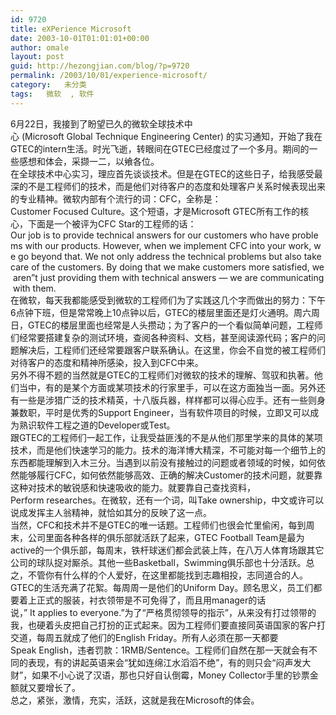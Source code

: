 ```yaml
---
id: 9720
title: eXPerience Microsoft
date: 2003-10-01T01:01:01+00:00
author: omale
layout: post
guid: http://hezongjian.com/blog/?p=9720
permalink: /2003/10/01/experience-microsoft/
category:   未分类
tags:   微软  , 软件
---
```

6月22日，我接到了盼望已久的微软全球技术中心&nbsp;(Microsoft&nbsp;Global&nbsp;Technique&nbsp;Engineering&nbsp;Center)&nbsp;的实习通知，开始了我在GTEC的intern生活。时光飞逝，转眼间在GTEC已经度过了一个多月。期间的一些感想和体会，采撷一二，以飨各位。  
在全球技术中心实习，理应首先谈谈技术。但是在GTEC的这些日子，给我感受最深的不是工程师们的技术，而是他们对待客户的态度和处理客户关系时候表现出来的专业精神。微软内部有个流行的词：CFC，全称是：Customer&nbsp;Focused&nbsp;Culture。这个短语，才是Microsoft&nbsp;GTEC所有工作的核心，下面是一个被评为CFC&nbsp;Star的工程师的话：  
Our&nbsp;job&nbsp;is&nbsp;to&nbsp;provide&nbsp;technical&nbsp;answers&nbsp;for&nbsp;our&nbsp;customers&nbsp;who&nbsp;have&nbsp;problems&nbsp;with&nbsp;our&nbsp;products.&nbsp;However,&nbsp;when&nbsp;we&nbsp;implement&nbsp;CFC&nbsp;into&nbsp;your&nbsp;work,&nbsp;we&nbsp;go&nbsp;beyond&nbsp;that.&nbsp;We&nbsp;not&nbsp;only&nbsp;address&nbsp;the&nbsp;technical&nbsp;problems&nbsp;but&nbsp;also&nbsp;take&nbsp;care&nbsp;of&nbsp;the&nbsp;customers.&nbsp;By&nbsp;doing&nbsp;that&nbsp;we&nbsp;make&nbsp;customers&nbsp;more&nbsp;satisfied,&nbsp;we&nbsp;aren&#8221;t&nbsp;just&nbsp;providing&nbsp;them&nbsp;with&nbsp;technical&nbsp;answers&nbsp;&#8212;&nbsp;we&nbsp;are&nbsp;communicating&nbsp;with&nbsp;them.  
在微软，每天我都能感受到微软的工程师们为了实践这几个字而做出的努力：下午6点钟下班，但是常常晚上10点钟以后，GTEC的楼层里面还是灯火通明。周六周日，GTEC的楼层里面也经常是人头攒动；为了客户的一个看似简单问题，工程师们经常要搭建复杂的测试环境，查阅各种资料、文档，甚至阅读源代码；客户的问题解决后，工程师们还经常要跟客户联系确认。在这里，你会不自觉的被工程师们对待客户的态度和精神所感染，投入到CFC中来。  
另外不得不题的当然就是GTEC的工程师们对微软的技术的理解、驾驭和执著。他们当中，有的是某个方面或某项技术的行家里手，可以在这方面独当一面。另外还有一些是涉猎广泛的技术精英，十八版兵器，样样都可以得心应手。还有一些则身兼数职，平时是优秀的Support&nbsp;Engineer，当有软件项目的时候，立即又可以成为熟识软件工程之道的Developer或Test。  
跟GTEC的工程师们一起工作，让我受益匪浅的不是从他们那里学来的具体的某项技术，而是他们快速学习的能力。技术的海洋博大精深，不可能对每一个细节上的东西都能理解到入木三分。当遇到以前没有接触过的问题或者领域的时候，如何依然能够履行CFC，如何依然能够高效、正确的解决Customer的技术问题，就要靠这种对技术的敏锐感和快速吸收的能力。就要靠自己查找资料，Perform&nbsp;researches。在微软，还有一个词，叫Take&nbsp;ownership，中文或许可以说成发挥主人翁精神，就恰如其分的反映了这一点。  
当然，CFC和技术并不是GTEC的唯一话题。工程师们也很会忙里偷闲，每到周末，公司里面各种各样的俱乐部就活跃了起来，GTEC&nbsp;Football&nbsp;Team是最为active的一个俱乐部，每周末，铁杆球迷们都会武装上阵，在八万人体育场跟其它公司的球队捉对厮杀。其他一些Basketball，Swimming俱乐部也十分活跃。总之，不管你有什么样的个人爱好，在这里都能找到志趣相投，志同道合的人。  
GTEC的生活充满了花絮。每周周一是他们的Uniform&nbsp;Day。顾名思义，员工们都要着上正式的服装，衬衣领带是不可免得了，而且用manager的话说，”&nbsp;It&nbsp;applies&nbsp;to&nbsp;everyone.”为了“严格贯彻领导的指示”，从来没有打过领带的我，也硬着头皮把自己打扮的正式起来。因为工程师们要直接同英语国家的客户打交道，每周五就成了他们的English&nbsp;Friday。所有人必须在那一天都要Speak&nbsp;English，违者罚款：1RMB/Sentence。工程师们自然在那一天就会有不同的表现，有的讲起英语来会“犹如连绵江水滔滔不绝”，有的则只会“闷声发大财”，如果不小心说了汉语，那也只好自认倒霉，Money&nbsp;Collector手里的钞票金额就又要增长了。  
总之，紧张，激情，充实，活跃，这就是我在Microsoft的体会。
